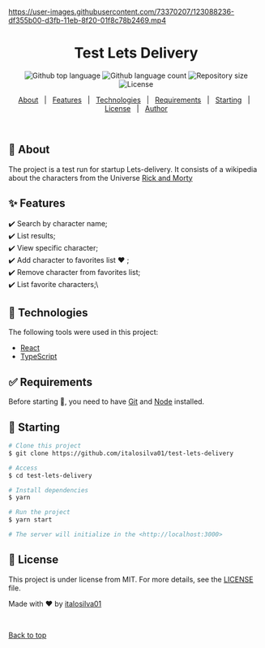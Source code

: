 

https://user-images.githubusercontent.com/73370207/123088236-df355b00-d3fb-11eb-8f20-01f8c78b2469.mp4




<h1 align="center">Test Lets Delivery</h1>

<p align="center">
  <img alt="Github top language" src="https://img.shields.io/github/languages/top/italosilva01/test-lets-delivery?color=56BEB8">

  <img alt="Github language count" src="https://img.shields.io/github/languages/count/italosilva01/test-lets-delivery?color=56BEB8">

  <img alt="Repository size" src="https://img.shields.io/github/repo-size/italosilva01/test-lets-delivery?color=56BEB8">

  <img alt="License" src="https://img.shields.io/github/license/italosilva01/test-lets-delivery?color=56BEB8">

  <!-- <img alt="Github issues" src="https://img.shields.io/github/issues/italosilva01/test-lets-delivery?color=56BEB8" /> -->

  <!-- <img alt="Github forks" src="https://img.shields.io/github/forks/italosilva01/test-lets-delivery?color=56BEB8" /> -->

  <!-- <img alt="Github stars" src="https://img.shields.io/github/stars/italosilva01/test-lets-delivery?color=56BEB8" /> -->
</p>

<!-- Status -->

<!-- <h4 align="center">
	🚧  Test Lets Delivery 🚀 Under construction...  🚧
</h4>

<hr> -->

<p align="center">
  <a href="#dart-about">About</a> &#xa0; | &#xa0; 
  <a href="#sparkles-features">Features</a> &#xa0; | &#xa0;
  <a href="#rocket-technologies">Technologies</a> &#xa0; | &#xa0;
  <a href="#white_check_mark-requirements">Requirements</a> &#xa0; | &#xa0;
  <a href="#checkered_flag-starting">Starting</a> &#xa0; | &#xa0;
  <a href="#memo-license">License</a> &#xa0; | &#xa0;
  <a href="https://github.com/italosilva01" target="_blank">Author</a>
</p>

<br>

## :dart: About

The project is a test run for startup Lets-delivery. It consists of a wikipedia about the characters from the Universe [Rick and Morty](https://pt.wikipedia.org/wiki/Rick_and_Morty)

## :sparkles: Features

:heavy_check_mark: Search by character name;\
:heavy_check_mark: List results;\
:heavy_check_mark: View specific character;\
:heavy_check_mark: Add character to favorites list :heart: ;\
:heavy_check_mark: Remove character from favorites list;\
:heavy_check_mark: List favorite characters;\

## :rocket: Technologies

The following tools were used in this project:

- [React](https://pt-br.reactjs.org/)
- [TypeScript](https://www.typescriptlang.org/)

## :white_check_mark: Requirements

Before starting :checkered_flag:, you need to have [Git](https://git-scm.com) and [Node](https://nodejs.org/en/) installed.

## :checkered_flag: Starting

```bash
# Clone this project
$ git clone https://github.com/italosilva01/test-lets-delivery

# Access
$ cd test-lets-delivery

# Install dependencies
$ yarn

# Run the project
$ yarn start

# The server will initialize in the <http://localhost:3000>
```

## :memo: License

This project is under license from MIT. For more details, see the [LICENSE](LICENSE.md) file.

Made with :heart: by <a href="https://github.com/italosilva01" target="_blank">italosilva01</a>

&#xa0;

<a href="#top">Back to top</a>
